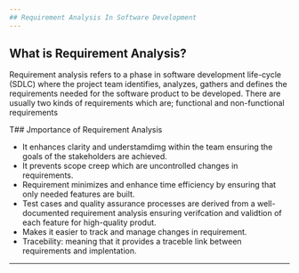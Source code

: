 ```yaml
---
## Requirement Analysis In Software Development
---
```

## What is Requirement Analysis?
Requirement analysis refers to a phase in software development life-cycle (SDLC) where the project team identifies, analyzes, gathers and defines the requirements needed for the software product to be developed. There are usually two kinds of requirements which are; functional and non-functional requirements 

T## Jmportance of Requirement Analysis
- It enhances clarity and understamdimg within the team ensuring the goals of the stakeholders are achieved.
- It prevents scope creep which are uncontrolled changes in requirements.
- Requirement minimizes and enhance time efficiency by ensuring  that only needed features are built.
- Test cases and quality assurance processes are derived from a well-documented requirement analysis ensuring verifcation and validtion of each feature for high-quality produt.
- Makes it easier to track and manage changes in requirement.
- Tracebility: meaning that  it provides a traceble link between requirements and implentation.
---

